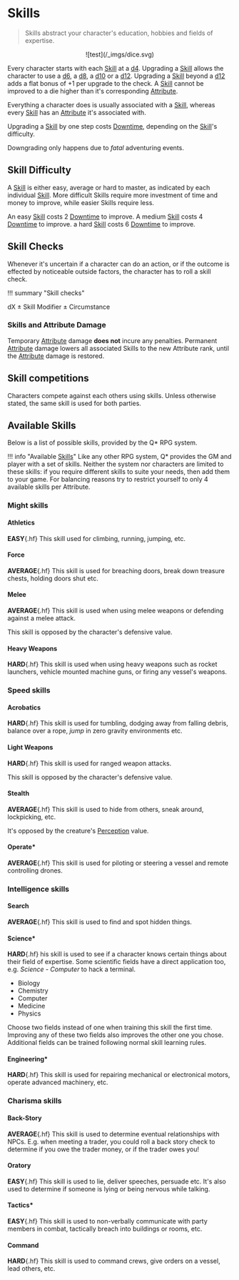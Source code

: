 # Skills

> Skills abstract your character's education, hobbies and fields of expertise.

<div style="text-align: center;" markdown="1">
![test](/_imgs/dice.svg)
</div>

Every character starts with each [Skill](/character/skills#skills) at a
[d4](#d4). Upgrading a [Skill](/character/skills#skills) allows the character to
use a [d6](#d6), a [d8](#d8), a [d10](#d10) or a [d12](#d12). Upgrading a
[Skill](/character/skills#skills) beyond a [d12](#d12) adds a flat bonus of +1
per upgrade to the check. A [Skill](/character/skills#skills) cannot be improved
to a die higher than it's corresponding [Attribute](/character#attributes).

Everything a character does is usually associated with a
[Skill](/character/skills#skills), whereas every
[Skill](/character/skills#skills) has an [Attribute](/character#attributes) it's
associated with.

Upgrading a [Skill](/character/skills#skills) by one step costs
[Downtime](/character#downtime-dt), depending on the
[Skill](/character/skills#skills)'s difficulty.

Downgrading only happens due to *fatal* adventuring events.

## Skill Difficulty

A [Skill](/character/skills#skills) is either easy, average or hard to master,
as indicated by each individual [Skill](/character/skills#skills). More
difficult Skills require more investment of time and money to improve, while
easier Skills require less.

An easy [Skill](/character/skills#skills) costs 2
[Downtime](/character#downtime-dt) to improve. A medium
[Skill](/character/skills#skills) costs 4 [Downtime](/character#downtime-dt) to
improve. a hard [Skill](/character/skills#skills) costs 6
[Downtime](/character#downtime-dt) to improve.

## Skill Checks

Whenever it's uncertain if a character can do an action, or if the outcome is
effected by noticeable outside factors, the character has to roll a skill check.

!!! summary "Skill checks"
    <div class="formula formula-top formula-bottom">
        <span data-bracket-bottom="Skill">dX</span> ±
        <span data-bracket-top="Skill Modifier">Skill Modifier</span> ±
        <span data-bracket-bottom="Perks / Flaws / Race">Circumstance</span>
    </div>

</blockquote>

### Skills and Attribute Damage

Temporary [Attribute](/character#attributes) damage **does not** incure any
penalties. Permanent [Attribute](/character#attributes) damage lowers all
associated Skills to the new Attribute rank, until the
[Attribute](/character#attributes) damage is restored.

## Skill competitions

Characters compete against each others using skills. Unless otherwise stated,
the same skill is used for both parties.

## Available Skills

Below is a list of possible skills, provided by the Q* RPG system.

!!! info "Available [Skills](#skills)"
    Like any other RPG system, Q* provides the GM and player with a set of
    skills. Neither the system nor characters are limited to these skills: if
    you require different skills to suite your needs, then add them to your
    game. For balancing reasons try to restrict yourself to only 4 available
    skills per Attribute.

<div class="left" markdown="1">

### Might skills

#### Athletics

**EASY**{.hf} This skill used for climbing, running, jumping, etc.

#### Force

**AVERAGE**{.hf} This skill is used for breaching doors, break down treasure
chests, holding doors shut etc.

#### Melee

**AVERAGE**{.hf} This skill is used when using melee weapons or defending
against a melee attack.

This skill is opposed by the character's defensive value.

#### Heavy Weapons

**HARD**{.hf} This skill is used when using heavy weapons such as rocket
launchers, vehicle mounted machine guns, or firing any vessel's weapons.

</div>
<div class="right" markdown="1">

### Speed skills

#### Acrobatics

**HARD**{.hf} This skill is used for tumbling, dodging away from falling debris,
balance over a rope, *jump* in zero gravity environments etc.

#### Light Weapons

**HARD**{.hf} This skill is used for ranged weapon attacks.

This skill is opposed by the character's defensive value.

#### Stealth

**AVERAGE**{.hf} This skill is used to hide from others, sneak around,
lockpicking, etc.

It's opposed by the creature's [Perception](/character#perception) value.

#### Operate*

**AVERAGE**{.hf} This skill is used for piloting or steering a vessel and remote
controlling drones.

</div>
<div class="left" markdown="1">

### Intelligence skills

#### Search

**AVERAGE**{.hf} This skill is used to find and spot hidden things.

#### Science*

**HARD**{.hf} his skill is used to see if a character knows certain things about
their field of expertise. Some scientific fields have a direct application too,
e.g. *Science - Computer* to hack a terminal.

* Biology
* Chemistry
* Computer
* Medicine
* Physics

Choose two fields instead of one when training this skill the first time.
Improving any of these two fields also improves the other one you chose.
Additional fields can be trained following normal skill learning rules.

#### Engineering*

**HARD**{.hf} This skill is used for repairing mechanical or electronical
motors, operate advanced machinery, etc.

</div>
<div class="right" markdown="1">

### Charisma skills

#### Back-Story

**AVERAGE**{.hf} This skill is used to determine eventual relationships with
NPCs. E.g. when meeting a trader, you could roll a back story check to determine
if you owe the trader money, or if the trader owes you!

#### Oratory

**EASY**{.hf} This skill is used to lie, deliver speeches, persuade etc. It's
also used to determine if someone is lying or being nervous while talking.

#### Tactics*

**EASY**{.hf} This skill is used to non-verbally communicate with party
members in combat, tactically breach into buildings or rooms, etc.

#### Command

**HARD**{.hf} This skill is used to command crews, give orders on a vessel, lead
others, etc.

</div>
<div class="clearfix"></div>
